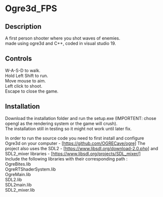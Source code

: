 # Ogre3d_FPS
## Description
A first person shooter where you shot waves of enemies.  
made using ogre3d and C++, coded in visual studio 19.  
## Controls
W-A-S-D to walk.  
Hold Left Shift to run.  
Move mouse to aim.  
Left click to shoot.   
Escape to close the game.   
## Installation
Download the installation folder and run the setup.exe (IMPORTENT: chose opengl as the rendering system or the game will crush).  
The installation still in testing so it might not work until later fix.  

In order to run the source code you need to first install and configure Ogre3d on your computer - [https://github.com/OGRECave/ogre] 
The project also uses the SDL2 - [https://www.libsdl.org/download-2.0.php] and SDL2_mixer libraries - [https://www.libsdl.org/projects/SDL_mixer/]  
Include the following libraries with their corresponding path :  
OgreBites.lib  
OgreRTShaderSystem.lib  
OgreMain.lib  
SDL2.lib  
SDL2main.lib  
SDL2_mixer.lib  
